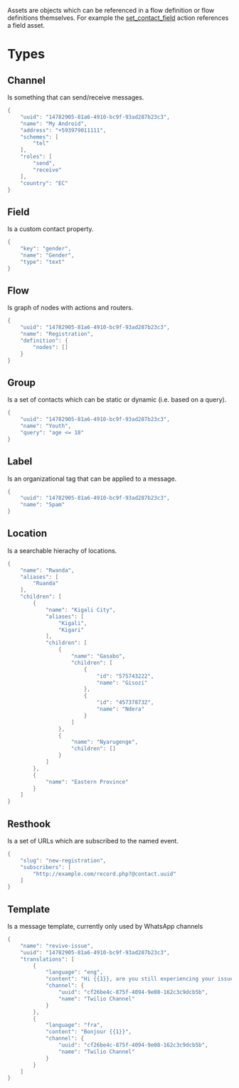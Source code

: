 Assets are objects which can be referenced in a flow definition or flow definitions themselves. For example 
the [set_contact_field](flows.html#action:set_contact_field) action references a field asset.

# Types

<div class="assets">
<a name="asset:channel"></a>

## Channel

Is something that can send/receive messages.


```objectivec
{
    "uuid": "14782905-81a6-4910-bc9f-93ad287b23c3",
    "name": "My Android",
    "address": "+593979011111",
    "schemes": [
        "tel"
    ],
    "roles": [
        "send",
        "receive"
    ],
    "country": "EC"
}
```

<a name="asset:field"></a>

## Field

Is a custom contact property.


```objectivec
{
    "key": "gender",
    "name": "Gender",
    "type": "text"
}
```

<a name="asset:flow"></a>

## Flow

Is graph of nodes with actions and routers.


```objectivec
{
    "uuid": "14782905-81a6-4910-bc9f-93ad287b23c3",
    "name": "Registration",
    "definition": {
        "nodes": []
    }
}
```

<a name="asset:group"></a>

## Group

Is a set of contacts which can be static or dynamic (i.e. based on a query).


```objectivec
{
    "uuid": "14782905-81a6-4910-bc9f-93ad287b23c3",
    "name": "Youth",
    "query": "age <= 18"
}
```

<a name="asset:label"></a>

## Label

Is an organizational tag that can be applied to a message.


```objectivec
{
    "uuid": "14782905-81a6-4910-bc9f-93ad287b23c3",
    "name": "Spam"
}
```

<a name="asset:location"></a>

## Location

Is a searchable hierachy of locations.


```objectivec
{
    "name": "Rwanda",
    "aliases": [
        "Ruanda"
    ],
    "children": [
        {
            "name": "Kigali City",
            "aliases": [
                "Kigali",
                "Kigari"
            ],
            "children": [
                {
                    "name": "Gasabo",
                    "children": [
                        {
                            "id": "575743222",
                            "name": "Gisozi"
                        },
                        {
                            "id": "457378732",
                            "name": "Ndera"
                        }
                    ]
                },
                {
                    "name": "Nyarugenge",
                    "children": []
                }
            ]
        },
        {
            "name": "Eastern Province"
        }
    ]
}
```

<a name="asset:resthook"></a>

## Resthook

Is a set of URLs which are subscribed to the named event.


```objectivec
{
    "slug": "new-registration",
    "subscribers": [
        "http://example.com/record.php?@contact.uuid"
    ]
}
```

<a name="asset:template"></a>

## Template

Is a message template, currently only used by WhatsApp channels


```objectivec
{
    "name": "revive-issue",
    "uuid": "14782905-81a6-4910-bc9f-93ad287b23c3",
    "translations": [
        {
            "language": "eng",
            "content": "Hi {{1}}, are you still experiencing your issue?",
            "channel": {
                "uuid": "cf26be4c-875f-4094-9e08-162c3c9dcb5b",
                "name": "Twilio Channel"
            }
        },
        {
            "language": "fra",
            "content": "Bonjour {{1}}",
            "channel": {
                "uuid": "cf26be4c-875f-4094-9e08-162c3c9dcb5b",
                "name": "Twilio Channel"
            }
        }
    ]
}
```


</div>